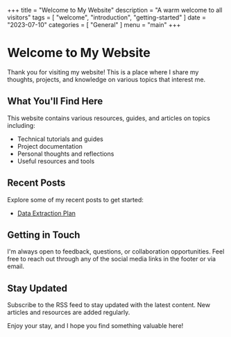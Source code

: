 +++
title = "Welcome to My Website"
description = "A warm welcome to all visitors"
tags = [
    "welcome",
    "introduction",
    "getting-started"
]
date = "2023-07-10"
categories = [
    "General"
]
menu = "main"
+++

# Welcome to My Website

Thank you for visiting my website! This is a place where I share my thoughts, projects, and knowledge on various topics that interest me.

## What You'll Find Here

This website contains various resources, guides, and articles on topics including:

- Technical tutorials and guides
- Project documentation
- Personal thoughts and reflections
- Useful resources and tools

## Recent Posts

Explore some of my recent posts to get started:

- [Data Extraction Plan](/posts/data_extraction_plan/)

## Getting in Touch

I'm always open to feedback, questions, or collaboration opportunities. Feel free to reach out through any of the social media links in the footer or via email.

## Stay Updated

Subscribe to the RSS feed to stay updated with the latest content. New articles and resources are added regularly.

Enjoy your stay, and I hope you find something valuable here!
